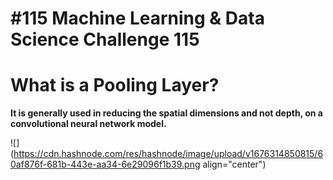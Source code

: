 # #115 Machine Learning & Data Science Challenge 115

# What is a Pooling Layer?

**It is generally used in reducing the spatial dimensions and not depth, on a convolutional neural network model.**

![](https://cdn.hashnode.com/res/hashnode/image/upload/v1676314850815/60af876f-681b-443e-aa34-6e29096f1b39.png align="center")